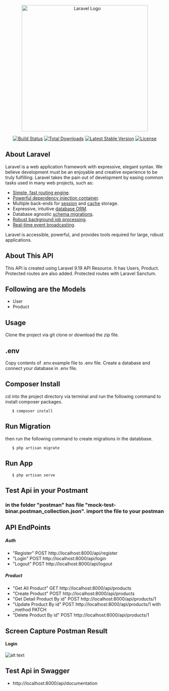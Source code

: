 <p align="center"><a href="https://laravel.com" target="_blank"><img src="https://raw.githubusercontent.com/laravel/art/master/logo-lockup/5%20SVG/2%20CMYK/1%20Full%20Color/laravel-logolockup-cmyk-red.svg" width="400" alt="Laravel Logo"></a></p>

<p align="center">
<a href="https://travis-ci.org/laravel/framework"><img src="https://travis-ci.org/laravel/framework.svg" alt="Build Status"></a>
<a href="https://packagist.org/packages/laravel/framework"><img src="https://img.shields.io/packagist/dt/laravel/framework" alt="Total Downloads"></a>
<a href="https://packagist.org/packages/laravel/framework"><img src="https://img.shields.io/packagist/v/laravel/framework" alt="Latest Stable Version"></a>
<a href="https://packagist.org/packages/laravel/framework"><img src="https://img.shields.io/packagist/l/laravel/framework" alt="License"></a>
</p>

## About Laravel

Laravel is a web application framework with expressive, elegant syntax. We believe development must be an enjoyable and creative experience to be truly fulfilling. Laravel takes the pain out of development by easing common tasks used in many web projects, such as:

-   [Simple, fast routing engine](https://laravel.com/docs/routing).
-   [Powerful dependency injection container](https://laravel.com/docs/container).
-   Multiple back-ends for [session](https://laravel.com/docs/session) and [cache](https://laravel.com/docs/cache) storage.
-   Expressive, intuitive [database ORM](https://laravel.com/docs/eloquent).
-   Database agnostic [schema migrations](https://laravel.com/docs/migrations).
-   [Robust background job processing](https://laravel.com/docs/queues).
-   [Real-time event broadcasting](https://laravel.com/docs/broadcasting).

Laravel is accessible, powerful, and provides tools required for large, robust applications.

## About This API

This API is created using Laravel 9.19 API Resource. It has Users, Product. Protected routes are also added. Protected routes with Laravel Sanctum.

## Following are the Models

-   User
-   Product

## Usage

Clone the project via git clone or download the zip file.

## .env

Copy contents of .env.example file to .env file. Create a database and connect your database in .env file.

## Composer Install

cd into the project directory via terminal and run the following command to install composer packages.

```
   $ composer install
```

## Run Migration

then run the following command to create migrations in the databbase.

```
   $ php artisan migrate
```

## Run App

```
   $ php artisan serve
```

## Test Api in your Postmant

### in the folder "postman" has file "mock-test-binar.postman_collection.json". import the file to your postman

## API EndPoints

##### Auth

-   "Register" POST http://localhost:8000/api/register
-   "Login" POST http://localhost:8000/api/login
-   "Logout" POST http://localhost:8000/api/logout

##### Product

-   "Get All Product" GET http://localhost:8000/api/products
-   "Create Product" POST http://localhost:8000/api/products
-   "Get Detail Product By id" POST http://localhost:8000/api/products/1
-   "Update Product By id" POST http://localhost:8000/api/products/1 with \_method PATCH
-   "Delete Product By id" POST http://localhost:8000/api/products/1

## Screen Capture Postman Result

#### Login

![alt text](https://github.com/[dedenurr]/[mock-test-binar]/blob/[master]/public/storage/imagePostman/login.jpg?raw=true)

## Test Api in Swagger

-   http://localhost:8000/api/documentation
